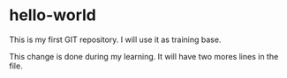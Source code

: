 # hello-world
This is my first GIT repository. I will use it as training base.

This change is done during my learning.
It will have two mores lines in the file.
